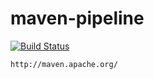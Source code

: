 # maven-pipeline

[![Build Status](https://travis-ci.com/githubfoam/maven-pipeline.svg?branch=main)](https://travis-ci.com/githubfoam/maven-pipeline)  

~~~~
http://maven.apache.org/
~~~~
